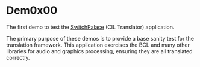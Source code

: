 # Dem0x00

The first demo to test the [SwitchPalace](http://switchpalace.com) (CIL Translator) application.

The primary purpose of these demos is to provide a base sanity test for the translation framework. This application exercises the BCL and many other libraries for audio and graphics processing, ensuring they are all translated correctly.
